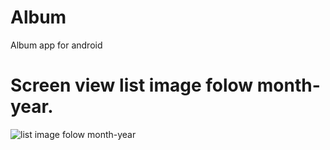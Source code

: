 # Album
Album app for android

# Screen view list image folow month-year.
![list image folow month-year](https://drive.google.com/file/d/1WXzTFWVLRDSqSS2ZraZMKPrYx9zLFzj1/view?usp=sharing)
